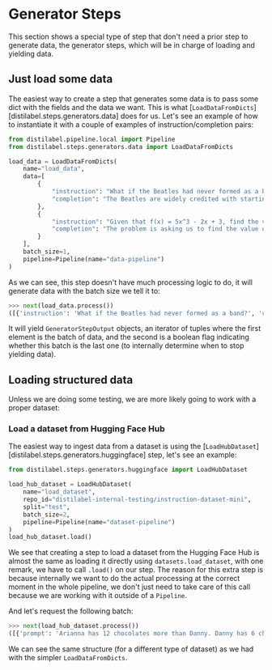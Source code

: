 # Generator Steps

This section shows a special type of step that don't need a prior step to generate data, the generator steps, which will be in charge of loading and yielding data.

## Just load some data

The easiest way to create a step that generates some data is to pass some dict with the fields and the data we want. This is what [`LoadDataFromDicts`][distilabel.steps.generators.data] does for us. Let's see an example of how to instantiate it with a couple of examples of instruction/completion pairs:

```python
from distilabel.pipeline.local import Pipeline
from distilabel.steps.generators.data import LoadDataFromDicts

load_data = LoadDataFromDicts(
    name="load_data",
    data=[
        {
            "instruction": "What if the Beatles had never formed as a band?",
            "completion": "The Beatles are widely credited with starting the British Invasion, a wave of rock and roll bands from the United Kingdom that became popular in America in the 1960s. If the Beatles had never formed, this musical movement may have never happened, and the world may have been exposed to a different kind of music. So, without the Beatles\u2019 fame and success, other bands wouldn\u2019t have been able to break into the American music scene and create a wider range of sounds. We could have ended up with a less interesting mix of songs playing on the radio."
        },
        {
            "instruction": "Given that f(x) = 5x^3 - 2x + 3, find the value of f(2).",
            "completion": "The problem is asking us to find the value of the function f(x) = 5x^3 - 2x + 3 at the point x = 2. \n\nStep 1: Substitute x with 2 in the function\nWe replace every x in the function with 2. This gives us:\nf(2) = 5(2)^3 - 2(2) + 3\n\nStep 2: Simplify the expression\nNext, we simplify the expression by performing the operations in order from left to right.\n\nFirst, calculate the cube of 2, which is 8. Substitute this back into the expression:\nf(2) = 5(8) - 4 + 3\n\nThen, multiply 5 by 8 which gives us 40:\nf(2) = 40 - 4 + 3\n\nFinally, subtract 4 from 40 which gives us 36, and then add 3 to that:\nf(2) = 36 + 3\n\nStep 3: Final calculation\nNow, add 36 and 3 together:\nf(2) = 39\n\nSo, the value of the function f(x) = 5x^3 - 2x + 3 at the point x = 2 is 39."
        }
    ],
    batch_size=1,
    pipeline=Pipeline(name="data-pipeline")
)
```

As we can see, this step doesn't have much processing logic to do, it will generate data with the batch size we tell it to:

```python
>>> next(load_data.process())
([{'instruction': 'What if the Beatles had never formed as a band?', 'completion': 'The Beatles are widely credited with starting the British Invasion, a wave of rock and roll bands from the United Kingdom that became popular in America in the 1960s. If the Beatles had never formed, this musical movement may have never happened, and the world may have been exposed to a different kind of music. So, without the Beatles’ fame and success, other bands wouldn’t have been able to break into the American music scene and create a wider range of sounds. We could have ended up with a less interesting mix of songs playing on the radio.'}], False)
```

It will yield `GeneratorStepOutput` objects, an iterator of tuples where the first element is the batch of data, and the second is a boolean flag indicating whether this batch is the last one (to internally determine when to stop yielding data).

## Loading structured data

Unless we are doing some testing, we are more likely going to work with a proper dataset:

### Load a dataset from Hugging Face Hub

The easiest way to ingest data from a dataset is using the [`LoadHubDataset`][distilabel.steps.generators.huggingface] step, let's see an example:

```python
from distilabel.steps.generators.huggingface import LoadHubDataset

load_hub_dataset = LoadHubDataset(
    name="load_dataset",
    repo_id="distilabel-internal-testing/instruction-dataset-mini",
    split="test",
    batch_size=2,
    pipeline=Pipeline(name="dataset-pipeline")    
)
load_hub_dataset.load()
```

We see that creating a step to load a dataset from the Hugging Face Hub is almost the same as loading it directly using `datasets.load_dataset`, with one remark, we have to call `.load()` on our step. The reason for this extra step is because internally we want to do the actual processing at the correct moment in the whole pipeline, we don't just need to take care of this call because we are working with it outside of a `Pipeline`.

And let's request the following batch:

```python
>>> next(load_hub_dataset.process())
([{'prompt': 'Arianna has 12 chocolates more than Danny. Danny has 6 chocolates more than Robbie. Arianna has twice as many chocolates as Robbie has. How many chocolates does Danny have?', 'completion': 'Denote the number of chocolates each person has by the letter of their first name. We know that\nA = D + 12\nD = R + 6\nA = 2 * R\n\nThus, A = (R + 6) + 12 = R + 18\nSince also A = 2 * R, this means 2 * R = R + 18\nHence R = 18\nHence D = 18 + 6 = 24', 'meta': {'id': 0, 'motivation_app': None, 'prompt': 'Arianna has 12 chocolates more than Danny. Danny has 6 chocolates more than Robbie. Arianna has twice as many chocolates as Robbie has. How many chocolates does Danny have?', 'input': None, 'completion': 'Denote the number of chocolates each person has by the letter of their first name. We know that\nA = D + 12\nD = R + 6\nA = 2 * R\n\nThus, A = (R + 6) + 12 = R + 18\nSince also A = 2 * R, this means 2 * R = R + 18\nHence R = 18\nHence D = 18 + 6 = 24', 'source': 'surge', 'category': 'Question Answering', 'subcategory': 'Math'}}, {'prompt': 'Write a plot summary for a comedic novel involving Elon Musk and sea travel.', 'completion': 'Elon Musk hires a team of experts to build the ultimate yacht, but when the yacht is completed, he realizes that he has no idea how to sail it. With the help of a quirky crew and a fearless captain, the playboy embarks on a wild and hilarious adventure across the open seas, where the crew have to keep Elon alive despite his inability to do anything himself. All the while, Elon takes credit for their hard work.', 'meta': {'id': 1, 'motivation_app': None, 'prompt': 'Write a plot summary for a comedic novel involving Elon Musk and sea travel.', 'input': None, 'completion': 'Elon Musk hires a team of experts to build the ultimate yacht, but when the yacht is completed, he realizes that he has no idea how to sail it. With the help of a quirky crew and a fearless captain, the playboy embarks on a wild and hilarious adventure across the open seas, where the crew have to keep Elon alive despite his inability to do anything himself. All the while, Elon takes credit for their hard work.', 'source': 'surge', 'category': 'Generation', 'subcategory': 'Story generation'}}], False)
```

We can see the same structure (for a different type of dataset) as we had with the simpler `LoadDataFromDicts`.
